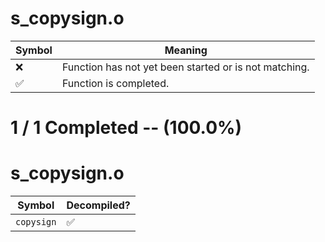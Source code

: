 # s_copysign.o
| Symbol | Meaning 
| ------------- | ------------- 
| :x: | Function has not yet been started or is not matching. 
| :white_check_mark: | Function is completed. 


# 1 / 1 Completed -- (100.0%)
# s_copysign.o
| Symbol | Decompiled? |
| ------------- | ------------- |
| `copysign` | :white_check_mark: |
